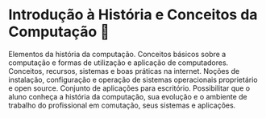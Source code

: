 # Introdução à História e Conceitos da Computação 📜

Elementos da história da computação. Conceitos básicos sobre a computação e formas de utilização e aplicação de computadores. Conceitos, recursos, sistemas e boas práticas na internet. Noções de instalação, configuração e operação de sistemas operacionais proprietário e open source. Conjunto de aplicações para escritório. Possibilitar que o aluno conheça a história da computação, sua evolução e o ambiente de trabalho do profissional em comutação, seus sistemas e aplicações.
